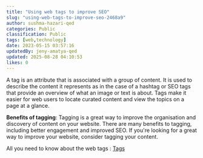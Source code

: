 ```yaml
---
title: "Using web tags to improve SEO"
slug: "using-web-tags-to-improve-seo-2468a9"
author: sushma-hazari-qed
categories: Public
classification: Public
tags: [web,technology]
date: 2023-05-15 03:57:16 
updatedBy: jeny-amatya-qed
updated: 2025-08-28 04:10:53 
likes: 0
---
```


A tag is an attribute that is associated with a group of content. It is used to describe the content it represents as in the case of a hashtag or SEO tags that provide an overview of what an image or text is about. Tags make it easier for web users to locate curated content and view the topics on a page at a glance.

**Benefits of tagging**: 
Tagging is a great way to improve the organisation and discovery of content on your website. There are many benefits to tagging, including better engagement and improved SEO. If you're looking for a great way to improve your website, consider tagging your content.

All you need to know about the web tags : [Tags](https://resources.observepoint.com/blog/web-tags/)